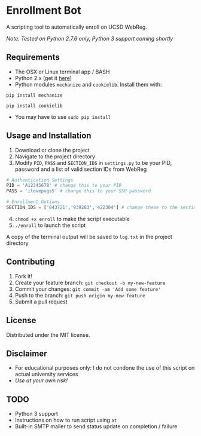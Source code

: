 # Enrollment Bot

A scripting tool to automatically enroll on UCSD WebReg.

_Note: Tested on Python 2.7.6 only, Python 3 support coming shortly_

## Requirements
- The OSX or Linux terminal app / BASH
- Python 2.x (get it [here](https://www.python.org/downloads/))
- Python modules `mechanize` and `cookielib`. Install them with:
```
pip install mechanize
``` 
```
pip install cookielib
```
- You may have to use `sudo pip install`


## Usage and Installation
1. Download or clone the project
2. Navigate to the project directory
3. Modify `PID`, `PASS` and `SECTION_IDS` in `settings.py` to be your PID, password and a list of valid section IDs from WebReg
```python
# Authentication Settings
PID = 'A12345678' # change this to your PID
PASS = 'ilovepugs5' # change this to your SSO password

# Enrollment Options
SECTION_IDS = ['843721','939283','422304'] # change these to the section IDs you want to add
```
4. `chmod +x enroll` to make the script executable
5. `./enroll` to launch the script

A copy of the terminal output will be saved to `log.txt` in the project directory


## Contributing

1. Fork it!
2. Create your feature branch: `git checkout -b my-new-feature`
3. Commit your changes: `git commit -am 'Add some feature'`
4. Push to the branch: `git push origin my-new-feature`
5. Submit a pull request

## License

Distributed under the MIT license.

## Disclaimer
- For educational purposes only: I do not condone the use of this script on actual university services
- *Use at your own risk!*

## TODO
- Python 3 support
- Instructions on how to run script using `at`
- Built-in SMTP mailer to send status update on completion / failure
